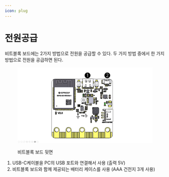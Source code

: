```yaml
---
icon: plug
---
```


# 전원공급

비트블록 보드에는 2가지 방법으로 전원을 공급할 수 있다. 두 가지 방법 중에서 한 가지 방법으로 전원을 공급하면 된다.

<figure><img src="../.gitbook/assets/전원.png" alt=""><figcaption><p>비트블록 보드 뒷면</p></figcaption></figure>

1. USB-C케이블을 PC의 USB 포트와 연결해서 사용 (출력 5V)
2. 비트블록 보드와 함께 제공되는 배터리 케이스를 사용 (AAA 건전지 3개 사용)
